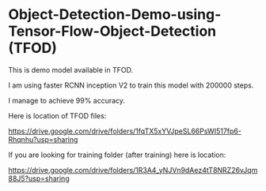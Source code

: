 # Object-Detection-Demo-using-Tensor-Flow-Object-Detection (TFOD)

This is demo model available in TFOD.

I am using faster RCNN inception V2 to train this model with 200000 steps.

I manage to achieve 99% accuracy.

Here is location of TFOD files:

https://drive.google.com/drive/folders/1fqTX5xYVJpeSL66PsWI517fp6-Rhqnhu?usp=sharing

If you are looking for training folder (after training) here is location:

https://drive.google.com/drive/folders/1R3A4_yNJVn9dAez4tT8NRZ26vJqm88J5?usp=sharing
